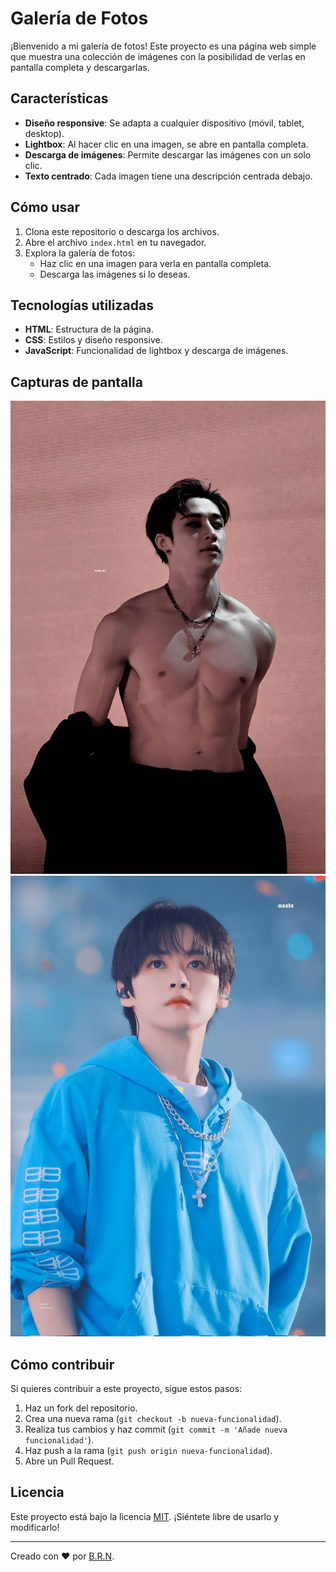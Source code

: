 # Galería de Fotos

¡Bienvenido a mi galería de fotos! Este proyecto es una página web simple que muestra una colección de imágenes con la posibilidad de verlas en pantalla completa y descargarlas.

## Características
- **Diseño responsive**: Se adapta a cualquier dispositivo (móvil, tablet, desktop).
- **Lightbox**: Al hacer clic en una imagen, se abre en pantalla completa.
- **Descarga de imágenes**: Permite descargar las imágenes con un solo clic.
- **Texto centrado**: Cada imagen tiene una descripción centrada debajo.

## Cómo usar
1. Clona este repositorio o descarga los archivos.
2. Abre el archivo `index.html` en tu navegador.
3. Explora la galería de fotos:
   - Haz clic en una imagen para verla en pantalla completa.
   - Descarga las imágenes si lo deseas.

## Tecnologías utilizadas
- **HTML**: Estructura de la página.
- **CSS**: Estilos y diseño responsive.
- **JavaScript**: Funcionalidad de lightbox y descarga de imágenes.

## Capturas de pantalla
![Captura de pantalla 1](cha.jpg)
![Captura de pantalla 2](lino.jpg)

## Cómo contribuir
Si quieres contribuir a este proyecto, sigue estos pasos:
1. Haz un fork del repositorio.
2. Crea una nueva rama (`git checkout -b nueva-funcionalidad`).
3. Realiza tus cambios y haz commit (`git commit -m 'Añade nueva funcionalidad'`).
4. Haz push a la rama (`git push origin nueva-funcionalidad`).
5. Abre un Pull Request.

## Licencia
Este proyecto está bajo la licencia [MIT](LICENSE). ¡Siéntete libre de usarlo y modificarlo!

---

Creado con ❤️ por [B.R.N](https://github.com/tu-usuario).
